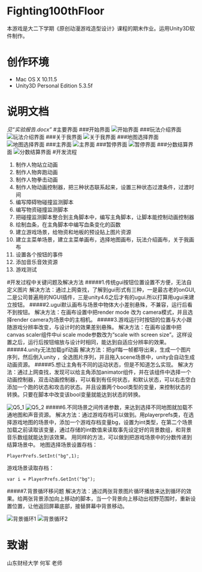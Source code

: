 # Fighting100thFloor
本游戏是大二下学期《原创动漫游戏造型设计》课程的期末作业。运用Unity3D软件制作。
# 创作环境
* Mac OS X 10.11.5
* Unity3D Personal Edition 5.3.5f

# 说明文档
*见“实验报告.docx”*
#主要界面
###开始界面
![开始界面](https://raw.githubusercontent.com/jacobba/Fighting100thFloor/master/ScreenShots/1.png)
###玩法介绍界面
![玩法介绍界面](https://raw.githubusercontent.com/jacobba/Fighting100thFloor/master/ScreenShots/2.png)
###关于我界面
![关于我界面](https://raw.githubusercontent.com/jacobba/Fighting100thFloor/master/ScreenShots/3.png)
###地图选择界面
![地图选择界面](https://raw.githubusercontent.com/jacobba/Fighting100thFloor/master/ScreenShots/4.png)
###主界面
![主界面](https://raw.githubusercontent.com/jacobba/Fighting100thFloor/master/ScreenShots/5.png)
###暂停界面
![暂停界面](https://raw.githubusercontent.com/jacobba/Fighting100thFloor/master/ScreenShots/6.png)
###分数结算界面
![分数结算界面](https://raw.githubusercontent.com/jacobba/Fighting100thFloor/master/ScreenShots/7.png)
#开发流程
1. 制作人物站立动画
2. 制作人物奔跑动画
3. 制作人物拳击动画
4. 制作人物动画控制器，把三种状态联系起来，设置三种状态过渡条件，过渡时间
5. 编写障碍物碰撞监测脚本
6. 编写物资碰撞监测脚本
7. 把碰撞监测脚本整合到主角脚本中，编写主角脚本，让脚本能控制动画控制器
8. 绘制血条，在主角脚本中编写血条变化的函数
9. 建立游戏场景，给物资和地板的预设贴上图片资源
10. 建立主菜单场景，建立主菜单画布，选择地图画布，玩法介绍画布，关于我画布
11. 设置各个按钮的事件
12. 添加音乐音效资源
13. 游戏测试

#开发过程中关键问题及解决方法
#####1.传统gui按钮位置设置不方便，无法自定义图片
解决方法：通过上网查找，了解到gui形式有三种，一是最古老的onGUI,二是公司普遍用的NGUI插件，三是unity4.6之后才有的ugui.所以打算用ugui来建立按钮。
#####2.ugui默认画布与场景中物体大小差别悬殊，不兼容，运行后看不到按钮。
解决方法：在画布设置中把render mode 改为 camera模式，并且选择render camera为场景中的主相机。
#####3.游戏运行时按钮的位置与大小跟随游戏分辨率改变，与设计时的效果差别悬殊。
解决方法：在画布设置中把canvas scaler组件中ui scale mode参数改为“scale with screen size”。这样设置之后，运行后按钮缩放与设计时相同，能达到自适应分辨率的效果。
#####4.unity无法加载gif动画
解决方法：把gif每一帧都导出来，生成一个图片序列，然后倒入unity ，全选图片序列，并且拖入scene场景中，unity会自动生成动画资源。
#####5.想让主角有不同的运动状态，但是不知道怎么实现。
解决方法：通过上网查找，发现可以给主角添加animator组件，并在该组件中选择一个动画控制器，双击动画控制器，可以看到有任何状态，和默认状态，可以右击空白添加一个跑的状态和攻击的状态。并且设置两个bool类型的变量，来控制状态的转换。只要在脚本中改变该bool变量就能达到状态的转换。

![Q5_1](https://raw.githubusercontent.com/jacobba/Fighting100thFloor/master/Q&A_imgs/q1.png)
![Q5_2](https://raw.githubusercontent.com/jacobba/Fighting100thFloor/master/Q&A_imgs/q2.png)
#####6.不同场景之间传递参数，来达到选择不同地图就加载不通地图和声音资源。
解决方法：通过游戏存档可以做到。用playerprefs类，在选择游戏地图的场景中，添加一个游戏存档变量bg，设置为int类型，在第二个场景加载之前读取该变量，通过存储的int数值来读取事先设定好的背景数组，和背景音乐数组就能达到该效果。
用同样的方法，可以做到把游戏场景中的分数传递到结算场景中。
地图选择场景设置存档：
<pre><code>PlayerPrefs.SetInt("bg",1);</code></pre>

游戏场景读取存档：
<pre><code>var i = PlayerPrefs.GetInt("bg");</code></pre>

#####7.背景循环移问题
解决方法：通过两张背景图片循环播放来达到循环的效果。给两张背景添加向上移动的脚本，当一个背景向上移动出视野范围时，重新设置位置，让他返回屏幕底部，接替屏幕中背景移动。

![背景循环1](https://raw.githubusercontent.com/jacobba/Fighting100thFloor/master/Q&A_imgs/q3.png)
![背景循环2](https://raw.githubusercontent.com/jacobba/Fighting100thFloor/master/Q&A_imgs/q4.png)

# 致谢
山东财经大学 何军 老师